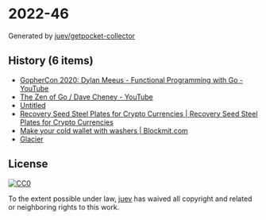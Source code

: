 # 2022-46

Generated by [juev/getpocket-collector](https://github.com/juev/getpocket-collector)

## History (6 items)

- [GopherCon 2020: Dylan Meeus - Functional Programming with Go - YouTube](https://www.youtube.com/watch?v=wqs8n5Uk5OM)
- [The Zen of Go / Dave Cheney - YouTube](https://www.youtube.com/watch?v=yd_rtwYaXps)
- [Untitled](http://survey-smiles.com)
- [Recovery Seed Steel Plates for Crypto Currencies | Recovery Seed Steel Plates for Crypto Currencies](http://bulletproofbitcoin.com)
- [Make your cold wallet with washers | Blockmit.com](https://blockmit.com/english/guides/diy/make-cold-wallet-washers/)
- [Glacier](https://glacierprotocol.org)

## License

[![CC0](https://mirrors.creativecommons.org/presskit/buttons/88x31/svg/cc-zero.svg)](https://creativecommons.org/publicdomain/zero/1.0/)

To the extent possible under law, [juev](https://github.com/juev) has waived all copyright and related or neighboring rights to this work.
